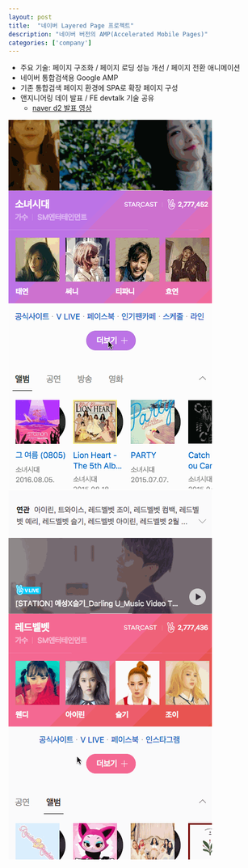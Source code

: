 ```yaml
---
layout: post
title:  "네이버 Layered Page 프로젝트"
description: "네이버 버전의 AMP(Accelerated Mobile Pages)"
categories: ['company']
---
```

- 주요 기술: 페이지 구조화 / 페이지 로딩 성능 개선 / 페이지 전환 애니메이션
- 네이버 통합검색용 Google AMP
- 기존 통합검색 페이지 환경에 SPA로 확장 페이지 구성
- 앤지니어링 데이 발표 / FE devtalk 기술 공유
  - [naver d2 발표 영상](https://www.youtube.com/watch?v=WdF3yytaYqw)


![star_layer_to_layer](/assets/image/layeredPage/star_layer_to_layer.gif)
![star_layer_trigger](/assets/image/layeredPage/star_layer_trigger.gif)